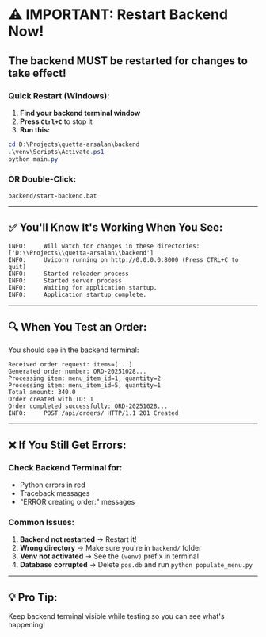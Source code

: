 # ⚠️ IMPORTANT: Restart Backend Now!

## The backend MUST be restarted for changes to take effect!

### Quick Restart (Windows):

1. **Find your backend terminal window**
2. **Press `Ctrl+C`** to stop it
3. **Run this:**

```powershell
cd D:\Projects\quetta-arsalan\backend
.\venv\Scripts\Activate.ps1
python main.py
```

### OR Double-Click:
`backend/start-backend.bat`

---

## ✅ You'll Know It's Working When You See:

```
INFO:     Will watch for changes in these directories: ['D:\\Projects\\quetta-arsalan\\backend']
INFO:     Uvicorn running on http://0.0.0.0:8000 (Press CTRL+C to quit)
INFO:     Started reloader process
INFO:     Started server process
INFO:     Waiting for application startup.
INFO:     Application startup complete.
```

---

## 🔍 When You Test an Order:

You should see in the backend terminal:
```
Received order request: items=[...]
Generated order number: ORD-20251028...
Processing item: menu_item_id=1, quantity=2
Processing item: menu_item_id=5, quantity=1
Total amount: 340.0
Order created with ID: 1
Order completed successfully: ORD-20251028...
INFO:     POST /api/orders/ HTTP/1.1 201 Created
```

---

## ❌ If You Still Get Errors:

### Check Backend Terminal for:
- Python errors in red
- Traceback messages
- "ERROR creating order:" messages

### Common Issues:

1. **Backend not restarted** → Restart it!
2. **Wrong directory** → Make sure you're in `backend/` folder
3. **Venv not activated** → See the `(venv)` prefix in terminal
4. **Database corrupted** → Delete `pos.db` and run `python populate_menu.py`

---

## 💡 Pro Tip:

Keep backend terminal visible while testing so you can see what's happening!

